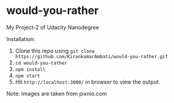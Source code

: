 # would-you-rather
My Project-2 of Udacity Nanodegree

Installation:

1. Clone this repo using `git clone https://github.com/KirankumarAmbati/would-you-rather.git`
2. `cd would-you-tather`
3. `npm install`
4. `npm start`
5. Hit `http://localhost:3000/` in browser to view the output.

Note: Images are taken from pixnio.com
